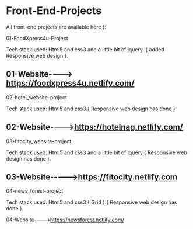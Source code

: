 # Front-End-Projects
All front-end projects are available here ):

01-FoodXpress4u-Project

Tech stack used: Html5 and css3 and a little bit of jquery. { added Responsive web design }.

01-Website----> https://foodxpress4u.netlify.com/
------------------------------------------------------------------------------------------------------------------------------
02-hotel_website-project 

Tech stack used: Html5 and css3.{ Responsive web design has done }.

02-Website---->https://hotelnag.netlify.com/
------------------------------------------------------------------------------------------------------------------------------
03-fitocity_website-project

Tech stack used: Html5 and css3 and a little bit of jquery.{ Responsive web design has done }.

03-Website----->https://fitocity.netlify.com
------------------------------------------------------------------------------------------------------------------------------
04-news_forest-project  

Tech stack used: Html5 and css3 { Grid }.{ Responsive web design has done }.

04-Website---->https://newsforest.netlify.com/

